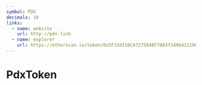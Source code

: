 ```yaml
---
symbol: PDX
decimals: 18
links:
  - name: website
    url: http://pdx.link
  - name: explorer
    url: https://etherscan.io/token/0x5F33d158CA7275848F70A3f149b421190DF85B32
---
```


# PdxToken
